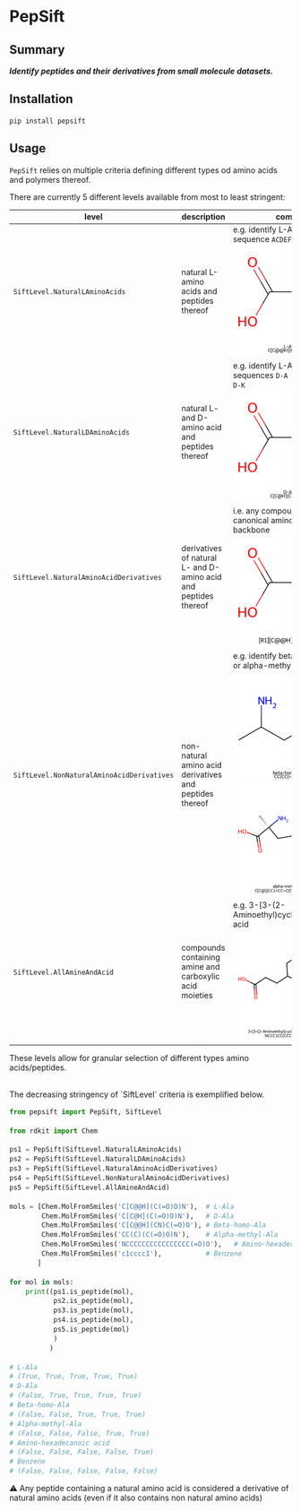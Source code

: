 # PepSift


## Summary

***Identify peptides and their derivatives from small molecule datasets.***

## Installation

```commandline
pip install pepsift
```

## Usage

`PepSift` relies on multiple criteria defining different types od amino acids and polymers thereof.

There are currently 5 different levels available from most to least stringent:

| level                                      | description                                                       | comment                                                                                                                                                                             |
|--------------------------------------------|-------------------------------------------------------------------|-------------------------------------------------------------------------------------------------------------------------------------------------------------------------------------|
| `SiftLevel.NaturalLAminoAcids`             | natural L-amino acids and peptides thereof                        | e.g. identify L-Alanine or the sequence `ACDEFGHIKLMNPQRSTVWY` <br/><img src="images/L-Ala.png" alt="L-Ala" width=200>                                                              |
| `SiftLevel.NaturalLDAminoAcids`            | natural L- and D-amino acid and peptides thereof                  | e.g. identify L-Alanine or the sequences `D-A L-W`, `L-H D-Q`,   `D-M D-K` <br/><img src="images/D-Ala.png" alt="D-Ala" width=200>                                                  |
| `SiftLevel.NaturalAminoAcidDerivatives`    | derivatives of natural L- and D-amino acid and peptides   thereof | i.e. any compound containing a canonical amino acid/peptide backbone <br/><img src="images/AA.png" alt="AA" width=200>                                                              |
| `SiftLevel.NonNaturalAminoAcidDerivatives` | non-natural amino acid derivatives and peptides thereof           | e.g. identify beta-homo-alanine or alpha-methyl-Tyr <br/><img src="images/beta-homo-Ala.png" alt="BH-Ala" width=200> <img src="images/alpha-methyl-Tyr.png" alt="AM-Tyr" width=200> |
| `SiftLevel.AllAmineAndAcid`                | compounds containing amine and carboxylic acid moieties           | e.g. 3-[3-(2-Aminoethyl)cyclohexyl]propionic acid <br/><img src="images/5N1NAPHT.png" alt="5N1NAPHT" width=200>                                                                     |

These levels allow for granular selection of different types amino acids/peptides.

<br/>
The decreasing stringency of `SiftLevel` criteria is exemplified below.

```python
from pepsift import PepSift, SiftLevel

from rdkit import Chem

ps1 = PepSift(SiftLevel.NaturalLAminoAcids)
ps2 = PepSift(SiftLevel.NaturalLDAminoAcids)
ps3 = PepSift(SiftLevel.NaturalAminoAcidDerivatives)
ps4 = PepSift(SiftLevel.NonNaturalAminoAcidDerivatives)
ps5 = PepSift(SiftLevel.AllAmineAndAcid)

mols = [Chem.MolFromSmiles('C[C@@H](C(=O)O)N'),  # L-Ala
        Chem.MolFromSmiles('C[C@H](C(=O)O)N'),   # D-Ala
        Chem.MolFromSmiles('C[C@@H](CN)C(=O)O'), # Beta-homo-Ala
        Chem.MolFromSmiles('CC(C)(C(=O)O)N'),    # Alpha-methyl-Ala
        Chem.MolFromSmiles('NCCCCCCCCCCCCCCCC(=O)O'),   # Amino-hexadecanoic acid
        Chem.MolFromSmiles('c1cccc1'),           # Benzene
       ]

for mol in mols:
    print((ps1.is_peptide(mol),
           ps2.is_peptide(mol),
           ps3.is_peptide(mol),
           ps4.is_peptide(mol),
           ps5.is_peptide(mol)
           )
          )

# L-Ala
# (True, True, True, True, True)
# D-Ala
# (False, True, True, True, True)
# Beta-homo-Ala
# (False, False, True, True, True)
# Alpha-methyl-Ala
# (False, False, False, True, True)
# Amino-hexadecanoic acid
# (False, False, False, False, True)
# Benzene
# (False, False, False, False, False)
```



:warning: Any peptide containing a natural amino acid is considered a derivative of natural amino acids (even if it also contains non natural amino acids)
